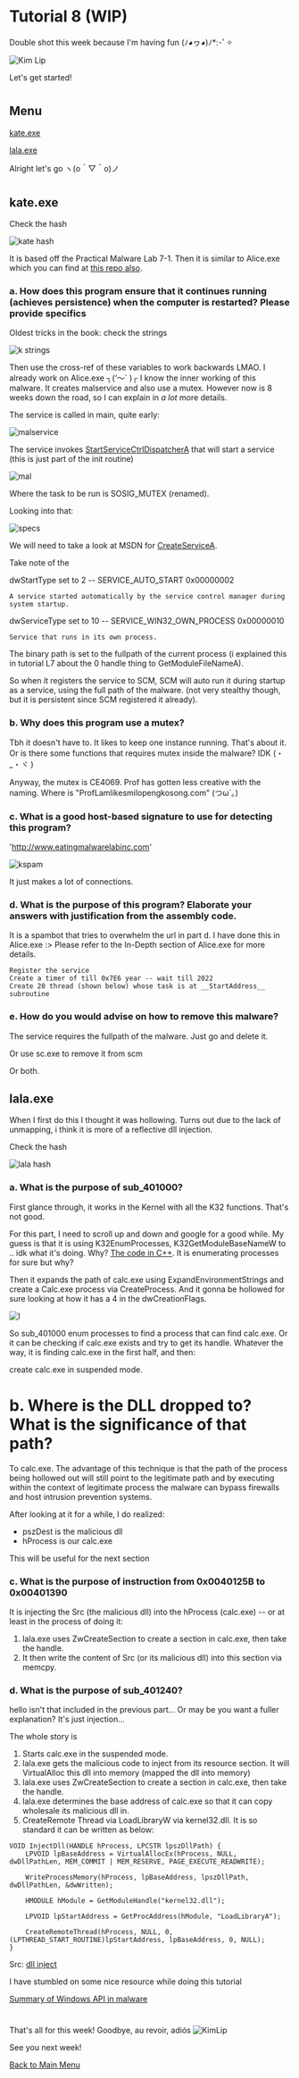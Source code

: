 # Tutorial 8 (WIP)

Double shot this week because I'm having fun (ﾉ◕ヮ◕)ﾉ*:･ﾟ✧ 

![Kim Lip](./Assets/KimLip_cls.gif)

Let's get started! 

#
## Menu

[kate.exe](#kate)

[lala.exe](#lala)

Alright let's go ヽ(o＾▽＾o)ノ
#

## <a name="kate">kate.exe</a>

Check the hash 

![kate hash](./Assets/khash.png)

It is based off the Practical Malware Lab 7-1. Then it is similar to Alice.exe which you can find at [this repo also](./../L1/L1.md).

### a.	How does this program ensure that it continues running (achieves persistence) when the computer is restarted? Please provide specifics

Oldest tricks in the book: check the strings 

![k strings](./Assets/kstrings.png)

Then use the cross-ref of these variables to work backwards LMAO. I already work on Alice.exe ┐(‘～` )┌ I know the inner working of this malware. It creates malservice and also use a mutex. However now is 8 weeks down the road, so I can explain in _a lot_ more details. 

The service is called in main, quite early:

![malservice](./Assets/kmalservice.png)

The service invokes [StartServiceCtrlDispatcherA](https://docs.microsoft.com/en-us/windows/win32/api/winsvc/nf-winsvc-startservicectrldispatchera) that will start a service (this is just part of the init routine)

![mal](./Assets/kmal.png) 

Where the task to be run is SOSIG_MUTEX (renamed). 

Looking into that: 

![specs](./Assets/kmalspecs.png)

We will need to take a look at MSDN for [CreateServiceA](https://docs.microsoft.com/en-us/windows/win32/api/winsvc/nf-winsvc-createservicea). 

Take note of the 

dwStartType set to 2 -- SERVICE_AUTO_START 0x00000002
```
A service started automatically by the service control manager during system startup. 
```
dwServiceType set to 10 -- SERVICE_WIN32_OWN_PROCESS 0x00000010
```
Service that runs in its own process. 
```
The binary path is set to the fullpath of the current process (i  explained this in tutorial L7 about the 0 handle thing to GetModuleFileNameA). 

So when it registers the service to SCM, SCM will auto run it during startup as a service, using the full path of the malware. (not very stealthy though, but it is persistent since SCM registered it already). 


### b.	Why does this program use a mutex? 

Tbh it doesn't have to. It likes to keep one instance running. That's about it. Or is there some functions that requires mutex inside the malware? IDK (・_・ヾ )

Anyway, the mutex is CE4069. Prof has gotten less creative with the naming. Where is "ProfLamlikesmilopengkosong.com" (つω`｡) 
	
### c.	What is a good host-based signature to use for detecting this program? 

'http://www.eatingmalwarelabinc.com' 

![kspam](./Assets/kspam.png)

It just makes a lot of connections. 

### d.	What is the purpose of this program? Elaborate your answers with justification from the assembly code. 

It is a spambot that tries to overwhelm the url in part d. I have done this in Alice.exe :> Please refer to the In-Depth section of Alice.exe for more details. 

```
Register the service
Create a timer of till 0x7E6 year -- wait till 2022
Create 20 thread (shown below) whose task is at __StartAddress__ subroutine
```

### e.	How do you would advise on how to remove this malware?

The service requires the fullpath of the malware. Just go and delete it. 

Or use sc.exe to remove it from scm

Or both. 

## <a name="lala">lala.exe</a>

When I first do this I thought it was hollowing. Turns out due to the lack of unmapping, i think it is more of a reflective dll injection. 

Check the hash 

![lala hash](./Assets/lhash.png)

### a.	What is the purpose of sub_401000?

First glance through, it works in the Kernel with all the K32 functions. That's not good. 

For this part, I need to scroll up and down and google for a good while. My guess is that it is using K32EnumProcesses, K32GetModuleBaseNameW to .. idk what it's doing. Why? [The code in C++](https://docs.microsoft.com/en-us/windows/win32/psapi/enumerating-all-modules-for-a-process). It is enumerating processes for sure but why? 

Then it expands the path of calc.exe using ExpandEnvironmentStrings and create a Calc.exe process via CreateProcess. And it gonna be hollowed for sure looking at how it has a 4 in the dwCreationFlags. 

![l ](./Assets/lcreatesuspend.png)

So sub_401000 enum processes to find a process that can find calc.exe. Or it can be checking if calc.exe exists and try to get its handle. Whatever the way, it is finding calc.exe in the first half, and then:

create calc.exe in suspended mode. 

# b.	Where is the DLL dropped to? What is the significance of that path? 

To calc.exe. The advantage of this technique is that the path of the process being hollowed out will still point to the legitimate path and by executing within the context of legitimate process the malware can bypass firewalls and host intrusion prevention systems. 

After looking at it for a while, I do realized:
* pszDest is the malicious dll
* hProcess is our calc.exe 

This will be useful for the next section

### c.	What is the purpose of instruction from 0x0040125B to 0x00401390

It is injecting the Src (the malicious dll) into  the hProcess (calc.exe) -- or at least in the process of doing it:

1. lala.exe uses ZwCreateSection to create a section in calc.exe, then take the handle. 
2. It then write the content of Src (or its malicious dll) into this section via memcpy. 


### d.	What is the purpose of sub_401240? 

hello isn't that included in the previous part... Or may be you want a fuller explanation? It's just injection...  

The whole story is
1. Starts calc.exe in the suspended mode. 
2. lala.exe gets the malicious code to inject from its resource section. It will VirtualAlloc this dll into memory (mapped the dll into memory)
3. lala.exe uses ZwCreateSection to create a section in calc.exe, then take the handle. 
4. lala.exe determines the base address of calc.exe so that it can copy wholesale its malicious dll in. 
5. CreateRemote Thread via LoadLibraryW via kernel32.dll. It is so standard it can be written as below: 

```
VOID InjectDll(HANDLE hProcess, LPCSTR lpszDllPath) {
	LPVOID lpBaseAddress = VirtualAllocEx(hProcess, NULL, dwDllPathLen, MEM_COMMIT | MEM_RESERVE, PAGE_EXECUTE_READWRITE);

	WriteProcessMemory(hProcess, lpBaseAddress, lpszDllPath, dwDllPathLen, &dwWritten);

	HMODULE hModule = GetModuleHandle("kernel32.dll");

	LPVOID lpStartAddress = GetProcAddress(hModule, "LoadLibraryA");

	CreateRemoteThread(hProcess, NULL, 0, (LPTHREAD_START_ROUTINE)lpStartAddress, lpBaseAddress, 0, NULL);
}
```

Src: [dll inject](https://0x00sec.org/t/reflective-dll-injection/3080)



I have stumbled on some nice resource while doing this tutorial

[Summary of Windows API in malware](https://resources.infosecinstitute.com/topic/windows-functions-in-malware-analysis-cheat-sheet-part-2/)

#
That's all for this week! Goodbye, au revoir, adiós
![KimLip](./Assets/KimLip_sep.gif)

See you next week!

[Back to Main Menu](./../)
